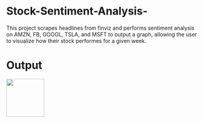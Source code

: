 # Stock-Sentiment-Analysis-
This project scrapes headlines from finviz and performs sentiment analysis on AMZN, FB, GOOGL, TSLA, and MSFT to output a graph, allowing the user to visualize how their stock performes for a given week.


# Output
<img src="https://user-images.githubusercontent.com/55611197/112727802-905e4f00-8efa-11eb-97bc-f86f135b95eb.png)" width="100">
